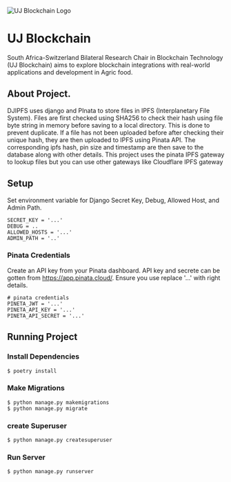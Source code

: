 ![UJ Blockchain Logo](https://blockchain.uj.ac.za/static/images/main-logo.png)


# UJ Blockchain
South Africa-Switzerland Bilateral Research Chair in Blockchain Technology (UJ Blockchain) aims to explore blockchain integrations with real-world applications and development in Agric food.


## About Project.
DJIPFS uses django and PInata to store files in IPFS (Interplanetary File System). Files are first checked using SHA256 to check their hash using file byte string in memory before saving to a local directory. This is done to prevent duplicate. If a file has not been uploaded before after checking their unique hash, they are then uploaded to IPFS using Pinata API. The corresponding ipfs hash, pin size and timestamp are then save to the database along with other details. This project uses the pinata IPFS gateway to lookup files but you can use other gateways like Cloudflare IPFS gateway



## Setup
Set environment variable for Django Secret Key, Debug, Allowed Host, and Admin Path.

```
SECRET_KEY = '...'
DEBUG = ..
ALLOWED_HOSTS = '...'
ADMIN_PATH = '..'

```

### Pinata Credentials
Create an API key from your Pinata dashboard. API key and secrete can be gotten from https://app.pinata.cloud/. Ensure you use replace '...' with right details.

```
# pinata credentials
PINETA_JWT = '...'
PINETA_API_KEY = '...'
PINETA_API_SECRET = '...'

```


## Running Project

### Install Dependencies
```
$ poetry install

```

### Make Migrations
```
$ python manage.py makemigrations
$ python manage.py migrate

```

### create Superuser

```
$ python manage.py createsuperuser

```

### Run Server
```
$ python manage.py runserver

```